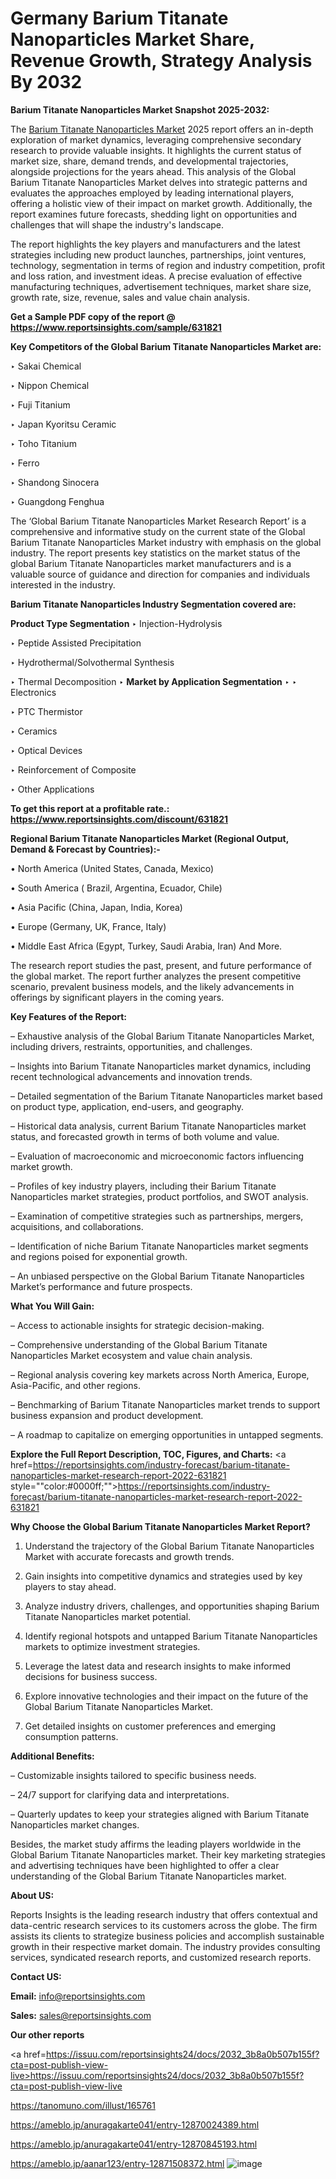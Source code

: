 # Germany Barium Titanate Nanoparticles Market Share, Revenue Growth, Strategy Analysis By 2032

<strong>Barium Titanate Nanoparticles Market Snapshot 2025-2032:</strong>

The <a href=https://www.reportsinsights.com/sample/631821>Barium Titanate Nanoparticles Market</a> 2025 report offers an in-depth exploration of market dynamics, leveraging comprehensive secondary research to provide valuable insights. It highlights the current status of market size, share, demand trends, and developmental trajectories, alongside projections for the years ahead. This analysis of the Global Barium Titanate Nanoparticles Market delves into strategic patterns and evaluates the approaches employed by leading international players, offering a holistic view of their impact on market growth. Additionally, the report examines future forecasts, shedding light on opportunities and challenges that will shape the industry's landscape.

The report highlights the key players and manufacturers and the latest strategies including new product launches, partnerships, joint ventures, technology, segmentation in terms of region and industry competition, profit and loss ration, and investment ideas. A precise evaluation of effective manufacturing techniques, advertisement techniques, market share size, growth rate, size, revenue, sales and value chain analysis.

<strong>Get a Sample PDF copy of the report @ <a href=https://www.reportsinsights.com/sample/631821 style=color:#0000ff;>https://www.reportsinsights.com/sample/631821</a></strong>

<strong>Key Competitors of the Global Barium Titanate Nanoparticles Market are:</strong>

‣ Sakai Chemical

‣ Nippon Chemical

‣ Fuji Titanium

‣ Japan Kyoritsu Ceramic

‣ Toho Titanium

‣ Ferro

‣ Shandong Sinocera

‣ Guangdong Fenghua

The ‘Global Barium Titanate Nanoparticles Market Research Report’ is a comprehensive and informative study on the current state of the Global Barium Titanate Nanoparticles Market industry with emphasis on the global industry. The report presents key statistics on the market status of the global Barium Titanate Nanoparticles market manufacturers and is a valuable source of guidance and direction for companies and individuals interested in the industry.

<strong>Barium Titanate Nanoparticles Industry Segmentation covered are:</strong>

<strong>Product Type Segmentation</strong>
‣
Injection-Hydrolysis

‣ Peptide Assisted Precipitation

‣ Hydrothermal/Solvothermal Synthesis

‣ Thermal Decomposition
‣ 
<strong>Market by Application Segmentation</strong>
‣
‣  Electronics

‣ PTC Thermistor

‣ Ceramics

‣ Optical Devices

‣ Reinforcement of Composite

‣ Other Applications

<strong>To get this report at a profitable rate.: <a href=https://www.reportsinsights.com/discount/631821 style=color:#0000ff;>https://www.reportsinsights.com/discount/631821</a></strong>

<strong>Regional Barium Titanate Nanoparticles Market (Regional Output, Demand &amp; Forecast by Countries):-</strong>

• North America (United States, Canada, Mexico)

• South America ( Brazil, Argentina, Ecuador, Chile)

• Asia Pacific (China, Japan, India, Korea)

• Europe (Germany, UK, France, Italy)

• Middle East Africa (Egypt, Turkey, Saudi Arabia, Iran) And More.

The research report studies the past, present, and future performance of the global market. The report further analyzes the present competitive scenario, prevalent business models, and the likely advancements in offerings by significant players in the coming years.

<strong>Key Features of the Report:</strong>

– Exhaustive analysis of the Global Barium Titanate Nanoparticles Market, including drivers, restraints, opportunities, and challenges.

– Insights into Barium Titanate Nanoparticles market dynamics, including recent technological advancements and innovation trends.

– Detailed segmentation of the Barium Titanate Nanoparticles market based on product type, application, end-users, and geography.

– Historical data analysis, current Barium Titanate Nanoparticles market status, and forecasted growth in terms of both volume and value.

– Evaluation of macroeconomic and microeconomic factors influencing market growth.

– Profiles of key industry players, including their Barium Titanate Nanoparticles market strategies, product portfolios, and SWOT analysis.

– Examination of competitive strategies such as partnerships, mergers, acquisitions, and collaborations.

– Identification of niche Barium Titanate Nanoparticles market segments and regions poised for exponential growth.

– An unbiased perspective on the Global Barium Titanate Nanoparticles Market’s performance and future prospects.

<strong>What You Will Gain:</strong>

– Access to actionable insights for strategic decision-making.

– Comprehensive understanding of the Global Barium Titanate Nanoparticles Market ecosystem and value chain analysis.

– Regional analysis covering key markets across North America, Europe, Asia-Pacific, and other regions.

– Benchmarking of Barium Titanate Nanoparticles market trends to support business expansion and product development.

– A roadmap to capitalize on emerging opportunities in untapped segments.

<strong>Explore the Full Report Description, TOC, Figures, and Charts:</strong>
<a href=https://reportsinsights.com/industry-forecast/barium-titanate-nanoparticles-market-research-report-2022-631821 style=""color:#0000ff;"">https://reportsinsights.com/industry-forecast/barium-titanate-nanoparticles-market-research-report-2022-631821</a>

<strong>Why Choose the Global Barium Titanate Nanoparticles Market Report?</strong>

1. Understand the trajectory of the Global Barium Titanate Nanoparticles Market with accurate forecasts and growth trends.

2. Gain insights into competitive dynamics and strategies used by key players to stay ahead.

3. Analyze industry drivers, challenges, and opportunities shaping Barium Titanate Nanoparticles market potential.

4. Identify regional hotspots and untapped Barium Titanate Nanoparticles markets to optimize investment strategies.

5. Leverage the latest data and research insights to make informed decisions for business success.

6. Explore innovative technologies and their impact on the future of the Global Barium Titanate Nanoparticles Market.

7. Get detailed insights on customer preferences and emerging consumption patterns.

<strong>Additional Benefits:</strong>

– Customizable insights tailored to specific business needs.

– 24/7 support for clarifying data and interpretations.

– Quarterly updates to keep your strategies aligned with Barium Titanate Nanoparticles market changes.

Besides, the market study affirms the leading players worldwide in the Global Barium Titanate Nanoparticles market. Their key marketing strategies and advertising techniques have been highlighted to offer a clear understanding of the Global Barium Titanate Nanoparticles market.

<strong><strong>About US</strong>:</strong>

Reports Insights is the leading research industry that offers contextual and data-centric research services to its customers across the globe. The firm assists its clients to strategize business policies and accomplish sustainable growth in their respective market domain. The industry provides consulting services, syndicated research reports, and customized research reports.

<strong>Contact US:</strong>

<p class=><b>Email:</b> <a href=mailto:info@reportsinsights.com>info@reportsinsights.com</a></p>
<p class=><b>Sales:</b> <a href=mailto:sales@reportsinsights.com>sales@reportsinsights.com</a></p>

<strong>Our other reports</strong>

<a href=https://issuu.com/reportsinsights24/docs/2032_3b8a0b507b155f?cta=post-publish-view-live>https://issuu.com/reportsinsights24/docs/2032_3b8a0b507b155f?cta=post-publish-view-live</a>

<a href=https://tanomuno.com/illust/165761>https://tanomuno.com/illust/165761</a>

<a href=https://ameblo.jp/anuragakarte041/entry-12870024389.html>https://ameblo.jp/anuragakarte041/entry-12870024389.html</a>

<a href=https://ameblo.jp/anuragakarte041/entry-12870845193.html>https://ameblo.jp/anuragakarte041/entry-12870845193.html</a>

<a href=https://ameblo.jp/aanar123/entry-12871508372.html>https://ameblo.jp/aanar123/entry-12871508372.html</a>
![image](https://github.com/user-attachments/assets/a67e8901-fdb2-485d-822d-3f340a631c9e)
